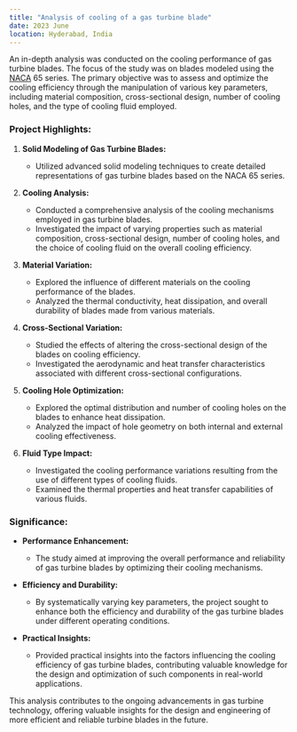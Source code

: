 ```yaml
---
title: "Analysis of cooling of a gas turbine blade"
date: 2023 June
location: Hyderabad, India
---
```


An in-depth analysis was conducted on the cooling performance of gas turbine blades. The focus of the study was on blades modeled using the [NACA](https://en.wikipedia.org/wiki/NACA_airfoil) 65 series. The primary objective was to assess and optimize the cooling efficiency through the manipulation of various key parameters, including material composition, cross-sectional design, number of cooling holes, and the type of cooling fluid employed.

### Project Highlights:

1. **Solid Modeling of Gas Turbine Blades:**
   - Utilized advanced solid modeling techniques to create detailed representations of gas turbine blades based on the NACA 65 series.

2. **Cooling Analysis:**
   - Conducted a comprehensive analysis of the cooling mechanisms employed in gas turbine blades.
   - Investigated the impact of varying properties such as material composition, cross-sectional design, number of cooling holes, and the choice of cooling fluid on the overall cooling efficiency.

3. **Material Variation:**
   - Explored the influence of different materials on the cooling performance of the blades.
   - Analyzed the thermal conductivity, heat dissipation, and overall durability of blades made from various materials.

4. **Cross-Sectional Variation:**
   - Studied the effects of altering the cross-sectional design of the blades on cooling efficiency.
   - Investigated the aerodynamic and heat transfer characteristics associated with different cross-sectional configurations.

5. **Cooling Hole Optimization:**
   - Explored the optimal distribution and number of cooling holes on the blades to enhance heat dissipation.
   - Analyzed the impact of hole geometry on both internal and external cooling effectiveness.

6. **Fluid Type Impact:**
   - Investigated the cooling performance variations resulting from the use of different types of cooling fluids.
   - Examined the thermal properties and heat transfer capabilities of various fluids.

### Significance:

- **Performance Enhancement:**
  - The study aimed at improving the overall performance and reliability of gas turbine blades by optimizing their cooling mechanisms.

- **Efficiency and Durability:**
  - By systematically varying key parameters, the project sought to enhance both the efficiency and durability of the gas turbine blades under different operating conditions.

- **Practical Insights:**
  - Provided practical insights into the factors influencing the cooling efficiency of gas turbine blades, contributing valuable knowledge for the design and optimization of such components in real-world applications.


This analysis contributes to the ongoing advancements in gas turbine technology, offering valuable insights for the design and engineering of more efficient and reliable turbine blades in the future.
